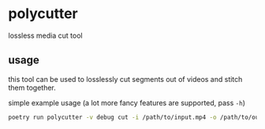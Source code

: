 
# polycutter

lossless media cut tool

## usage

this tool can be used to losslessly cut segments out of videos and stitch them together.

simple example usage (a lot more fancy features are supported, pass `-h`)

```sh
poetry run polycutter -v debug cut -i /path/to/input.mp4 -o /path/to/output.mp4 --segments "00:08-00:45,04:43-05:18"
```
